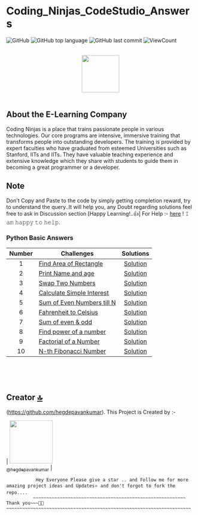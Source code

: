# Coding_Ninjas_CodeStudio_Answers

![GitHub](https://img.shields.io/github/license/hegdepavankumar/Coding_Ninjas_CodeStudio_Answers?style=flat)
![GitHub top language](https://img.shields.io/github/languages/top/hegdepavankumar/Coding_Ninjas_CodeStudio_Answers?style=flat)
![GitHub last commit](https://img.shields.io/github/last-commit/hegdepavankumar/Coding_Ninjas_CodeStudio_Answers?style=flat)
![ViewCount](https://views.whatilearened.today/views/github/hegdepavankumar/Coding_Ninjas_CodeStudio_Answers.svg?cache=remove)


<p align="center">  
	<br>
	<a href="https://www.codingninjas.com/r">
        <img height=100 src="https://asset.brandfetch.io/idQVGbrvGL/idjXOxpy_J.svg"> 
    </a>
    <br>
    <br>
</p>

## About the E-Learning Company
Coding Ninjas is a place that trains passionate people in various technologies. Our core programs are intensive, immersive training that transforms people into outstanding developers. The training is provided by expert faculties who have graduated from esteemed Universities such as Stanford, IITs and IITs. They have valuable teaching experience and extensive knowledge which they share with students to guide them in becoming a great programmer or a developer.

## Note 
Don't Copy and Paste to the code by simply getting completion reward, try to understand the query..It will help you, any Doubt regarding solutions feel free to ask in Discussion section [Happy Learning!..👍] 
For Help :- [here](https://github.com/hegdepavankumar/hegdepavankumar/issues/1) ! 𝙸 𝚊𝚖 𝚑𝚊𝚙𝚙𝚢 𝚝𝚘 𝚑𝚎𝚕𝚙.


### Python Basic Answers

| Number | Challenges | Solutions |
|:------:|------------|:---------:|
| 1 | [Find Area of Rectangle](https://www.codingninjas.com/codestudio/guided-paths/basics-of-python/content/118790/offering/1461384?leftPanelTab=0)|[Solution](https://github.com/hegdepavankumar/Coding_Ninjas_CodeStudio_Python-_Answers/blob/main/Python_Programs/Question1.py)
| 2 | [Print Name and age](https://www.codingninjas.com/codestudio/guided-paths/basics-of-python/content/118790/offering/1461385)|[Solution](https://github.com/hegdepavankumar/Coding_Ninjas_CodeStudio_Python-_Answers/blob/main/Python_Programs/Question2.py)
| 3 | [Swap Two Numbers](https://www.codingninjas.com/codestudio/guided-paths/basics-of-python/content/118790/offering/1461386?leftPanelTab=0)|[Solution](https://github.com/hegdepavankumar/Coding_Ninjas_CodeStudio_Python-_Answers/blob/main/Python_Programs/Question3.py)
| 4 | [Calculate Simple Interest](https://www.codingninjas.com/codestudio/guided-paths/basics-of-python/content/118790/offering/1461387?leftPanelTab=0)|[Solution](https://github.com/hegdepavankumar/Coding_Ninjas_CodeStudio_Python-_Answers/blob/main/Python_Programs/Question4.py)
| 5 | [Sum of Even Numbers till N](https://www.codingninjas.com/codestudio/guided-paths/basics-of-python/content/118792/offering/1461388?leftPanelTab=0)|[Solution](https://github.com/hegdepavankumar/Coding_Ninjas_CodeStudio_Python-_Answers/blob/main/Python_Programs/Question5.py)
| 6 | [Fahrenheit to Celsius](https://www.codingninjas.com/codestudio/guided-paths/basics-of-python/content/118792/offering/1461389)|[Solution](https://github.com/hegdepavankumar/Coding_Ninjas_CodeStudio_Python-_Answers/blob/main/Python_Programs/Question6.py)
| 7 | [Sum of even & odd](https://www.codingninjas.com/codestudio/guided-paths/basics-of-python/content/118792/offering/1461390?leftPanelTab=0)|[Solution](https://github.com/hegdepavankumar/Coding_Ninjas_CodeStudio_Python-_Answers/blob/main/Python_Programs/Question7.py)
| 8 | [Find power of a number](https://www.codingninjas.com/codestudio/guided-paths/basics-of-python/content/118792/offering/1461391?leftPanelTab=0)|[Solution](https://github.com/hegdepavankumar/Coding_Ninjas_CodeStudio_Python-_Answers/blob/main/Python_Programs/Question8.py)
| 9 | [Factorial of a Number](https://www.codingninjas.com/codestudio/guided-paths/basics-of-python/content/118792/offering/1461392?leftPanelTab=0)|[Solution](https://github.com/hegdepavankumar/Coding_Ninjas_CodeStudio_Python-_Answers/blob/main/Python_Programs/Question9.py)
| 10 | [N-th Fibonacci Number](https://www.codingninjas.com/codestudio/guided-paths/basics-of-python/content/118792/offering/1461392?leftPanelTab=0)|[Solution](https://github.com/hegdepavankumar/Coding_Ninjas_CodeStudio_Python-_Answers/blob/main/Python_Programs/Question10.py)




<br>
<br>
<br>


## Creator [🔝](#Building-a-Simple-Chatbot-in-Python-using-NLTK)

(https://github.com/hegdepavankumar). This Project is Created by :-

| [<img src="https://github.com/hegdepavankumar.png?size=115" width="115"><br><sub>@hegdepavankumar</sub>](https://github.com/hegdepavankumar) |

```
           Hey Everyone Please give a star .. and Follow me for more amazing project ideas and Updates⭐ and don't forgot to fork the repo....
          ~~~~~~~~~~~~~~~~~~~~~~~~~~~~~~~~~~~~~~~~~~~~~~~~~~~~~~~~~ Thank you~~~🙏😍~~~~~~~~~~~~~~~~~~~~~~~~~~~~~~~~~~~~~~~~~~~~~~~~~~~~~~~~~~~~~~~~~~~~~







